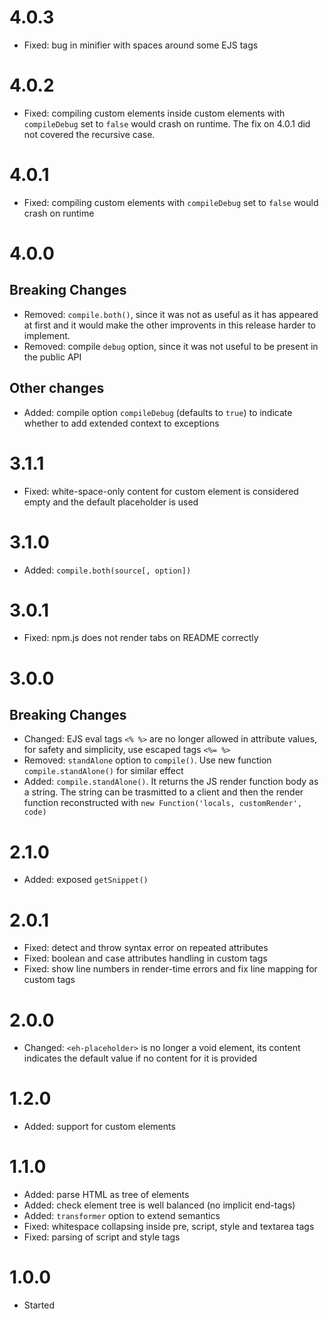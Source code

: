 # 4.0.3
* Fixed: bug in minifier with spaces around some EJS tags

# 4.0.2
* Fixed: compiling custom elements inside custom elements with `compileDebug` set to `false` would crash on runtime. The fix on 4.0.1 did not covered the recursive case.

# 4.0.1
* Fixed: compiling custom elements with `compileDebug` set to `false` would crash on runtime

# 4.0.0

## Breaking Changes
* Removed: `compile.both()`, since it was not as useful as it has appeared at first and it would make the other improvents in this release harder to implement.
* Removed: compile `debug` option, since it was not useful to be present in the public API

## Other changes
* Added: compile option `compileDebug` (defaults to `true`) to indicate whether to add extended context to exceptions

# 3.1.1
* Fixed: white-space-only content for custom element is considered empty and the default placeholder is used

# 3.1.0
* Added: `compile.both(source[, option])`

# 3.0.1
* Fixed: npm.js does not render tabs on README correctly

# 3.0.0

## Breaking Changes
* Changed: EJS eval tags `<% %>` are no longer allowed in attribute values, for safety and simplicity, use escaped tags `<%= %>`
* Removed: `standAlone` option to `compile()`. Use new function `compile.standAlone()` for similar effect
* Added: `compile.standAlone()`. It returns the JS render function body as a string. The string can be trasmitted to a client and then the render function reconstructed with `new Function('locals, customRender', code)`

# 2.1.0
* Added: exposed `getSnippet()`

# 2.0.1
* Fixed: detect and throw syntax error on repeated attributes
* Fixed: boolean and case attributes handling in custom tags
* Fixed: show line numbers in render-time errors and fix line mapping for custom tags

# 2.0.0
* Changed: `<eh-placeholder>` is no longer a void element, its content indicates the default value if no content for it is provided

# 1.2.0
* Added: support for custom elements

# 1.1.0
* Added: parse HTML as tree of elements
* Added: check element tree is well balanced (no implicit end-tags)
* Added: `transformer` option to extend semantics
* Fixed: whitespace collapsing inside pre, script, style and textarea tags
* Fixed: parsing of script and style tags

# 1.0.0
* Started